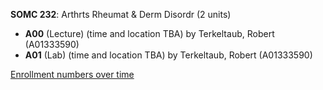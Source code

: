 **SOMC 232**: Arthrts Rheumat & Derm Disordr (2 units)

- **A00** (Lecture) (time and location TBA) by Terkeltaub, Robert (A01333590)
- **A01** (Lab) (time and location TBA) by Terkeltaub, Robert (A01333590)

[Enrollment numbers over time](./SOMC232.tsv)

